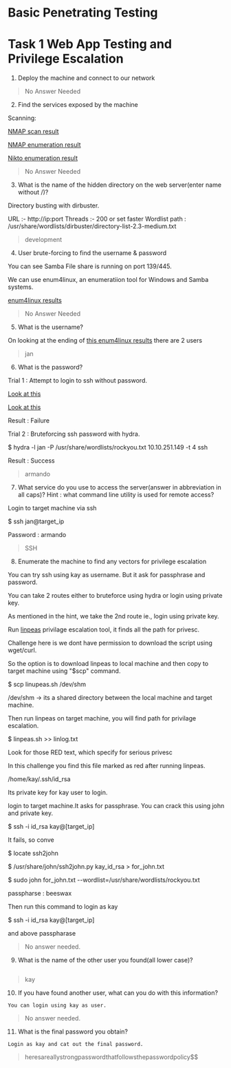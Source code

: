 # Basic Penetrating Testing

# Task 1 Web App Testing and Privilege Escalation

1. Deploy the machine and connect to our network
> No Answer Needed

2. Find the services exposed by the machine

Scanning:

[NMAP scan result](nmap.txt)

[NMAP enumeration result](services_ports.txt)

[Nikto enumeration result](nikto.txt)

> No Answer Needed

3. What is the name of the hidden directory on the web server(enter name without /)?

Directory busting with dirbuster.

URL :- http://ip:port
Threads :- 200 or set faster
Wordlist path : /usr/share/wordlists/dirbuster/directory-list-2.3-medium.txt

> development

4. 	User brute-forcing to find the username & password

You can see Samba File share is running on port 139/445.

We can use enum4linux, an enumeratiion tool for Windows and Samba systems.

[enum4linux results](enum4linux.txt) 

> No Answer Needed

5. What is the username?

On looking at the ending of [this enum4linux results](enum4linux.txt) there are 2 users

> jan

6. What is the password?

Trial 1 : Attempt to login to ssh without password.

[Look at this](jan.png)

[Look at this](kay.png)

Result : Failure

Trial 2 : Bruteforcing ssh password with hydra.

$ hydra -l jan -P /usr/share/wordlists/rockyou.txt 10.10.251.149 -t 4 ssh


Result : Success


> armando

7.  What service do you use to access the server(answer in abbreviation in all caps)? 
	Hint : what command line utility is used for remote access?

Login to target machine via ssh

$ ssh jan@target_ip

Password : armando 

> SSH

8. Enumerate the machine to find any vectors for privilege escalation 

You can try ssh using kay as username. But it ask for passphrase and password. 

You can take 2 routes either to bruteforce using hydra or login using private key.

As mentioned in the hint, we take the 2nd route ie., login using private key.

Run [linpeas]() privilage escalation tool, it finds all the path for privesc.

Challenge here is we dont have permission to download the script using wget/curl. 

So the option is to download linpeas to local machine and then copy to target machine using "$scp" command.

$ scp linupeas.sh /dev/shm

/dev/shm -> its a shared directory between the local machine and target machine.

Then run linpeas on target machine, you will find path for privilage escalation.

$ linpeas.sh >> linlog.txt

Look for those RED text, which specify for serious privesc

In this challenge you find this file marked as red after running linpeas.

/home/kay/.ssh/id_rsa

Its private key for kay user to login.

login to target machine.It asks for passphrase. You can crack this using john and private key. 

$ ssh -i id_rsa kay@[target_ip]

It fails, so conve

$ locate ssh2john

$ /usr/share/john/ssh2john.py kay_id_rsa > for_john.txt

$ sudo john for_john.txt --wordlist=/usr/share/wordlists/rockyou.txt

passpharse : beeswax

Then run this command to login as kay

$ ssh -i id_rsa kay@[target_ip]

and above passpharase

> No answer needed.

9. What is the name of the other user you found(all lower case)?
```
```
> kay

10. If you have found another user, what can you do with this information? 
```
You can login using kay as user.
```
> No answer needed.

11. What is the final password you obtain?
```
Login as kay and cat out the final password.
```
> heresareallystrongpasswordthatfollowsthepasswordpolicy$$
